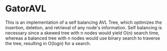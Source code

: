 # GatorAVL 

This is an implementation of a self balancing AVL Tree, which optimizes the insertion, deletion, and retrieval of any node's information. Self balancing is necessary since a skewed tree with n nodes would yield O(n) search time, whereas a balanced tree with n nodes would use binary search to traverse the tree, resulting in O(logn) for a search.
